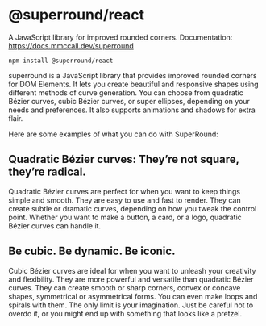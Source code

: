 # @superround/react

A JavaScript library for improved rounded corners. Documentation: https://docs.mmccall.dev/superround

`npm install @superround/react`

superround is a JavaScript library that provides improved rounded corners for DOM Elements. It lets you create beautiful and responsive shapes using different methods of curve generation. You can choose from quadratic Bézier curves, cubic Bézier curves, or super ellipses, depending on your needs and preferences. It also supports animations and shadows for extra flair.

Here are some examples of what you can do with SuperRound:

## Quadratic Bézier curves: They’re not square, they’re radical.

Quadratic Bézier curves are perfect for when you want to keep things simple and smooth. They are easy to use and fast to render. They can create subtle or dramatic curves, depending on how you tweak the control point. Whether you want to make a button, a card, or a logo, quadratic Bézier curves can handle it.

## Be cubic. Be dynamic. Be iconic.

Cubic Bézier curves are ideal for when you want to unleash your creativity and flexibility. They are more powerful and versatile than quadratic Bézier curves. They can create smooth or sharp corners, convex or concave shapes, symmetrical or asymmetrical forms. You can even make loops and spirals with them. The only limit is your imagination. Just be careful not to overdo it, or you might end up with something that looks like a pretzel.
